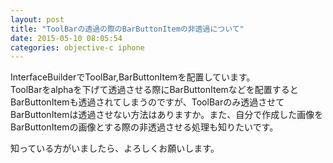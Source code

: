 ```yaml
---
layout: post
title: "ToolBarの透過の際のBarButtonItemの非透過について"
date: 2015-05-10 08:05:54
categories: objective-c iphone
---
```

<p>InterfaceBuilderでToolBar,BarButtonItemを配置しています。<br>
ToolBarをalphaを下げて透過させる際にBarButtonItemなどを配置するとBarButtonItemも透過されてしまうのですが、ToolBarのみ透過させてBarButtonItemは透過させない方法はありますか。また、自分で作成した画像をBarButtonItemの画像とする際の非透過させる処理も知りたいです。</p>

<p>知っている方がいましたら、よろしくお願いします。</p>
